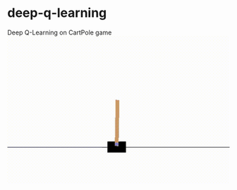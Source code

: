 # deep-q-learning
Deep Q-Learning on CartPole game
![alt text](https://raw.githubusercontent.com/ansa-aboudou/deep-q-learning/master/openaigym.video.10.23580.video000729.gif)
